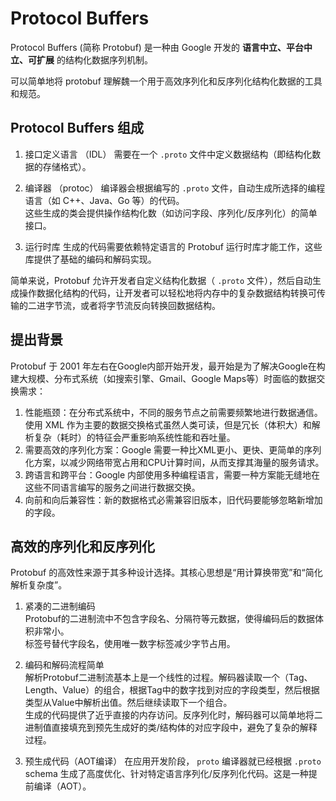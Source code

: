 
# Protocol Buffers

Protocol Buffers (简称 Protobuf) 是一种由 Google 开发的 **语言中立、平台中立、可扩展** 的结构化数据序列机制。

可以简单地将 protobuf 理解魏一个用于高效序列化和反序列化结构化数据的工具和规范。

## Protocol Buffers 组成

1. 接口定义语言 （IDL）
需要在一个 `.proto` 文件中定义数据结构（即结构化数据的存储格式）。

2. 编译器 （protoc）
编译器会根据编写的 `.proto` 文件，自动生成所选择的编程语言（如 C++、Java、Go 等）的代码。  
这些生成的类会提供操作结构化数（如访问字段、序列化/反序列化）的简单接口。

3. 运行时库
生成的代码需要依赖特定语言的 Protobuf 运行时库才能工作，这些库提供了基础的编码和解码实现。

简单来说，Protobuf 允许开发者自定义结构化数据（ `.proto` 文件），然后自动生成操作数据化结构的代码，让开发者可以轻松地将内存中的复杂数据结构转换可传输的二进字节流，或者将字节流反向转换回数据结构。

## 提出背景

Protobuf 于 2001 年左右在Google内部开始开发，最开始是为了解决Google在构建大规模、分布式系统（如搜索引擎、Gmail、Google Maps等）时面临的数据交换需求：

1. 性能瓶颈：在分布式系统中，不同的服务节点之前需要频繁地进行数据通信。使用 XML 作为主要的数据交换格式虽然人类可读，但是冗长（体积大）和解析复杂（耗时）的特征会严重影响系统性能和吞吐量。
2. 需要高效的序列化方案：Google 需要一种比XML更小、更快、更简单的序列化方案，以减少网络带宽占用和CPU计算时间，从而支撑其海量的服务请求。
3. 跨语言和跨平台：Google 内部使用多种编程语言，需要一种方案能无缝地在这些不同语言编写的服务之间进行数据交换。
4. 向前和向后兼容性：新的数据格式必需兼容旧版本，旧代码要能够忽略新增加的字段。

## 高效的序列化和反序列化

Protobuf 的高效性来源于其多种设计选择。其核心思想是“用计算换带宽”和“简化解析复杂度”。

1. 紧凑的二进制编码  
Protobuf的二进制流中不包含字段名、分隔符等元数据，使得编码后的数据体积非常小。  
标签号替代字段名，使用唯一数字标签减少字节占用。

2. 编码和解码流程简单  
解析Protobuf二进制流基本上是一个线性的过程。解码器读取一个（Tag、Length、Value）的组合，根据Tag中的数字找到对应的字段类型，然后根据类型从Value中解析出值。然后继续读取下一个组合。  
生成的代码提供了近乎直接的内存访问。反序列化时，解码器可以简单地将二进制值直接填充到预先生成好的类/结构体的对应字段中，避免了复杂的解释过程。

3. 预生成代码（AOT编译）
在应用开发阶段， `proto` 编译器就已经根据 `.proto` schema 生成了高度优化、针对特定语言序列化/反序列化代码。这是一种提前编译（AOT）。
